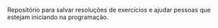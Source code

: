 Repositório para salvar resoluções de exercícios e ajudar pessoas que estejam iniciando na programação. 
